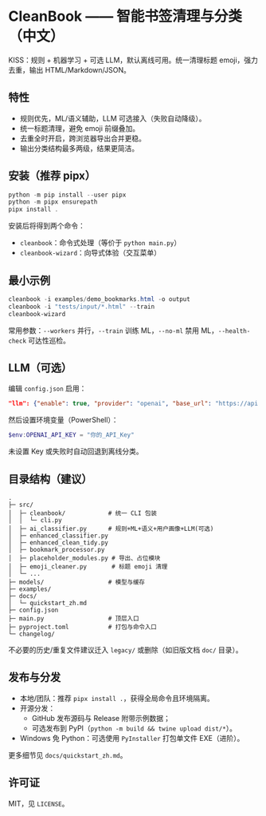 # CleanBook —— 智能书签清理与分类（中文）

KISS：规则 + 机器学习 + 可选 LLM，默认离线可用。统一清理标题 emoji，强力去重，输出 HTML/Markdown/JSON。

## 特性

- 规则优先，ML/语义辅助，LLM 可选接入（失败自动降级）。
- 统一标题清理，避免 emoji 前缀叠加。
- 去重全时开启，跨浏览器导出合并更稳。
- 输出分类结构最多两级，结果更简洁。

## 安装（推荐 pipx）

```powershell
python -m pip install --user pipx
python -m pipx ensurepath
pipx install .
```

安装后将得到两个命令：

- `cleanbook`：命令式处理（等价于 `python main.py`）
- `cleanbook-wizard`：向导式体验（交互菜单）

## 最小示例

```powershell
cleanbook -i examples/demo_bookmarks.html -o output
cleanbook -i "tests/input/*.html" --train
cleanbook-wizard
```

常用参数：`--workers` 并行，`--train` 训练 ML，`--no-ml` 禁用 ML，`--health-check` 可达性巡检。

## LLM（可选）

编辑 `config.json` 启用：

```json
"llm": {"enable": true, "provider": "openai", "base_url": "https://api.openai.com", "model": "gpt-4o-mini", "api_key_env": "OPENAI_API_KEY"}
```

然后设置环境变量（PowerShell）：

```powershell
$env:OPENAI_API_KEY = "你的_API_Key"
```

未设置 Key 或失败时自动回退到离线分类。

## 目录结构（建议）

```
.
├─ src/
│  ├─ cleanbook/            # 统一 CLI 包装
│  │  └─ cli.py
│  ├─ ai_classifier.py      # 规则+ML+语义+用户画像+LLM(可选)
│  ├─ enhanced_classifier.py
│  ├─ enhanced_clean_tidy.py
│  ├─ bookmark_processor.py
│  ├─ placeholder_modules.py # 导出、占位模块
│  ├─ emoji_cleaner.py       # 标题 emoji 清理
│  └─ ...
├─ models/                  # 模型与缓存
├─ examples/
├─ docs/
│  └─ quickstart_zh.md
├─ config.json
├─ main.py                  # 顶层入口
├─ pyproject.toml           # 打包与命令入口
└─ changelog/
```

不必要的历史/重复文件建议迁入 `legacy/` 或删除（如旧版文档 `doc/` 目录）。

## 发布与分发

- 本地/团队：推荐 `pipx install .`，获得全局命令且环境隔离。
- 开源分发：
  - GitHub 发布源码与 Release 附带示例数据；
  - 可选发布到 PyPI（`python -m build && twine upload dist/*`）。
- Windows 免 Python：可选使用 `PyInstaller` 打包单文件 EXE（进阶）。

更多细节见 `docs/quickstart_zh.md`。

## 许可证

MIT，见 `LICENSE`。